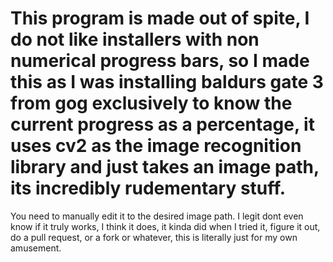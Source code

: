 # This program is made out of spite, I do not like installers with non numerical progress bars, so I made this as I was installing baldurs gate 3 from gog exclusively to know the current progress as a percentage, it uses cv2 as the image recognition library and just takes an image path, its incredibly rudementary stuff.
You need to manually edit it to the desired image path.
I legit dont even know if it truly works, I think it does, it kinda did when I tried it, figure it out, do a pull request, or a fork or whatever, this is literally just for my own amusement.

